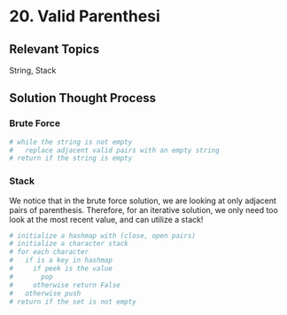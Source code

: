 # 20. Valid Parenthesi
## Relevant Topics
String, Stack

## Solution Thought Process
### Brute Force
```python
# while the string is not empty
#   replace adjacent valid pairs with an empty string
# return if the string is empty
```

### Stack
We notice that in the brute force solution, we are looking at only adjacent pairs of parenthesis. Therefore, for an iterative solution, we only need too look at the most recent value, and can utilize a stack!
```python
# initialize a hashmap with (close, open pairs)
# initialize a character stack
# for each character
#   if is a key in hashmap
#     if peek is the value
#       pop
#     otherwise return False
#   otherwise push
# return if the set is not empty
```